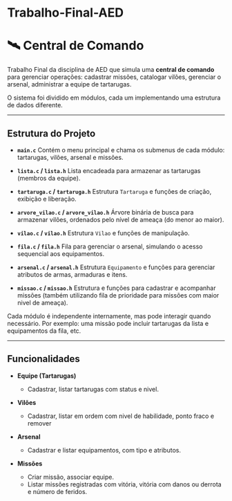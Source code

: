 # Trabalho-Final-AED

# 🛰 Central de Comando

Trabalho Final da disciplina de AED que simula uma **central de comando** para gerenciar operações:
cadastrar missões,
catalogar vilões,
gerenciar o arsenal,
administrar a equipe de tartarugas.

O sistema foi dividido em módulos, cada um implementando uma estrutura de dados diferente.

---

## Estrutura do Projeto

* **`main.c`**
  Contém o menu principal e chama os submenus de cada módulo: tartarugas, vilões, arsenal e missões.

* **`lista.c` / `lista.h`**
  Lista encadeada para armazenar as tartarugas (membros da equipe).

* **`tartaruga.c` / `tartaruga.h`**
  Estrutura `Tartaruga` e funções de criação, exibição e liberação.

* **`arvore_vilao.c` / `arvore_vilao.h`**
  Árvore binária de busca para armazenar vilões, ordenados pelo nível de ameaça (do menor ao maior).

* **`vilao.c` / `vilao.h`**
  Estrutura `Vilao` e funções de manipulação.

* **`fila.c` / `fila.h`**
  Fila para gerenciar o arsenal, simulando o acesso sequencial aos equipamentos.

* **`arsenal.c` / `arsenal.h`**
  Estrutura `Equipamento` e funções para gerenciar atributos de armas, armaduras e itens.

* **`missao.c` / `missao.h`**
  Estrutura e funções para cadastrar e acompanhar missões (também utilizando fila de prioridade para missões com maior nivel de ameaça).



Cada módulo é independente internamente, mas pode interagir quando necessário.
Por exemplo: uma missão pode incluir tartarugas da lista e equipamentos da fila, etc.

---

## Funcionalidades

* **Equipe (Tartarugas)**

  * Cadastrar, listar tartarugas com status e nivel.
* **Vilões**

  * Cadastrar, listar em ordem com nivel de habilidade, ponto fraco e remover
* **Arsenal**

  * Cadastrar e listar equipamentos, com tipo e atributos.
* **Missões**

  * Criar missão, associar equipe.
  * Listar missões registradas com vitória, vitória com danos ou derrota e número de feridos.

